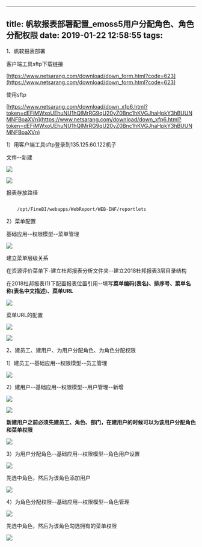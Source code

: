 
---
title: 帆软报表部署配置_emoss5用户分配角色、角色分配权限
date: 2019-01-22 12:58:55
tags:
---

1、帆软报表部署

客户端工具sftp下载链接

[https://www.netsarang.com/download/down_form.html?code=623](https://www.netsarang.com/download/down_form.html?code=623)

使用sftp

[https://www.netsarang.com/download/down_xfp6.html?token=dEFiMWxoUEhuNU1hQlMrRG9qU20yZ0Bnc1hKVGJhaHpkY3hBUUNMNFBoaXVn](https://www.netsarang.com/download/down_xfp6.html?token=dEFiMWxoUEhuNU1hQlMrRG9qU20yZ0Bnc1hKVGJhaHpkY3hBUUNMNFBoaXVn)


1）用客户端工具sftp登录到135.125.60.122机子

文件--新建

![](https://i.imgur.com/2BmJwbi.png)

![](https://i.imgur.com/v4wyabN.png)


报表存放路径

```

	/opt/FineBI/webapps/WebReport/WEB-INF/reportlets

```


2）菜单配置

基础应用--权限模型--菜单管理

![](https://i.imgur.com/wIRwxey.png)

建立菜单层级关系

在资源评价菜单下-建立杜邦报表分析文件夹--建立2018杜邦报表3层目录结构

在2018杜邦报表(1)下配置报表位置引用--填写**菜单编码(表名)、排序号、菜单名称(表名中文描述)、菜单URL**

![](https://i.imgur.com/OpkMozW.png)


菜单URL的配置

![](https://i.imgur.com/sWq1soL.png)

![](https://i.imgur.com/dFluLNT.png)



2、建员工、建用户、为用户分配角色、为角色分配权限

1）建员工--基础应用--权限模型--员工管理

![](https://i.imgur.com/3Dy5jZ7.png)


2）建用户--基础应用--权限模型--用户管理--新增

![](https://i.imgur.com/P72nX6J.png)

![](https://i.imgur.com/m5MJU1X.png)

**新建用户之前必须先建员工、角色、部门，在建用户的时候可以为该用户分配角色和菜单权限**

![](https://i.imgur.com/foNIVta.png)

3）为用户分配角色--基础应用--权限模型--角色用户设置

![](https://i.imgur.com/aXEslSF.png)

先选中角色，然后为该角色添加用户

![](https://i.imgur.com/OTsxbsS.png)

4）为角色分配权限--基础应用--权限模型--角色管理

![](https://i.imgur.com/DzlEsPW.png)

先选中角色，然后为该角色勾选拥有的菜单权限

![](https://i.imgur.com/ssEptko.png)